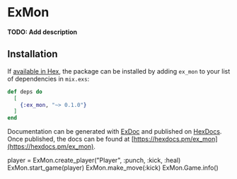 # ExMon

**TODO: Add description**

## Installation

If [available in Hex](https://hex.pm/docs/publish), the package can be installed
by adding `ex_mon` to your list of dependencies in `mix.exs`:

```elixir
def deps do
  [
    {:ex_mon, "~> 0.1.0"}
  ]
end
```

Documentation can be generated with [ExDoc](https://github.com/elixir-lang/ex_doc)
and published on [HexDocs](https://hexdocs.pm). Once published, the docs can
be found at [https://hexdocs.pm/ex_mon](https://hexdocs.pm/ex_mon).

 
 player = ExMon.create_player("Player", :punch, :kick, :heal)
 ExMon.start_game(player)
 ExMon.make_move(:kick)
 ExMon.Game.info()
 